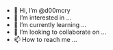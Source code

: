 - 👋 Hi, I’m @d00mcry
- 👀 I’m interested in ...
- 🌱 I’m currently learning ...
- 💞️ I’m looking to collaborate on ...
- 📫 How to reach me ...

<!---
d00mcry/d00mcry is a ✨ special ✨ repository because its `README.md` (this file) appears on your GitHub profile.
You can click the Preview link to take a look at your changes.
--->
